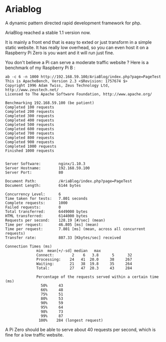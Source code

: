 # Ariablog

A dynamic pattern directed rapid development framework for php.

AriaBlog reached a stable 1.1 version now.

It is mainly a front end that is easy to exted or just transform in a simple static website. It has really low overhead, so you can even host it on a Raspberry Pi Zero is you want and it will run just fine.

You don't believe a Pi can serve a moderate traffic website ? Here is a benchmark of my Raspberry Pi B :

```
ab -c 6 -n 1000 http://192.168.59.100/AriaBlog/index.php?page=PageTest
This is ApacheBench, Version 2.3 <$Revision: 1757674 $>
Copyright 1996 Adam Twiss, Zeus Technology Ltd, http://www.zeustech.net/
Licensed to The Apache Software Foundation, http://www.apache.org/

Benchmarking 192.168.59.100 (be patient)
Completed 100 requests
Completed 200 requests
Completed 300 requests
Completed 400 requests
Completed 500 requests
Completed 600 requests
Completed 700 requests
Completed 800 requests
Completed 900 requests
Completed 1000 requests
Finished 1000 requests


Server Software:        nginx/1.10.3
Server Hostname:        192.168.59.100
Server Port:            80

Document Path:          /AriaBlog/index.php?page=PageTest
Document Length:        6144 bytes

Concurrency Level:      6
Time taken for tests:   7.801 seconds
Complete requests:      1000
Failed requests:        0
Total transferred:      6449000 bytes
HTML transferred:       6144000 bytes
Requests per second:    128.19 [#/sec] (mean)
Time per request:       46.805 [ms] (mean)
Time per request:       7.801 [ms] (mean, across all concurrent requests)
Transfer rate:          807.33 [Kbytes/sec] received

Connection Times (ms)
              min  mean[+/-sd] median   max
              Connect:        2    6   3.8      5      32
              Processing:    24   41  20.0     38     267
              Waiting:       21   38  19.8     35     264
              Total:         27   47  20.3     43     284
              
              Percentage of the requests served within a certain time (ms)
                50%     43
                66%     48
                75%     51
                80%     53
                90%     59
                95%     64
                98%     73
                99%     87
               100%    284 (longest request)
```

A Pi Zero should be able to serve about 40 requests per second, which is fine for a low traffic website.